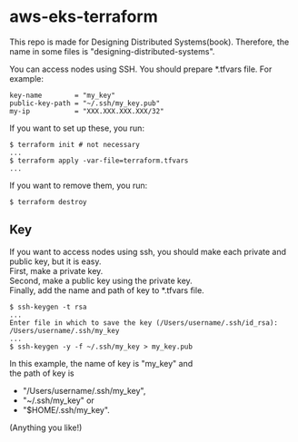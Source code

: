 # aws-eks-terraform
This repo is made for Designing Distributed Systems(book). 
Therefore, the name in some files is "designing-distributed-systems".

You can access nodes using SSH.
You should prepare *.tfvars file.
For example:

```
key-name        = "my_key"
public-key-path = "~/.ssh/my_key.pub"
my-ip           = "XXX.XXX.XXX.XXX/32"
```

If you want to set up these, you run:

```
$ terraform init # not necessary
...
$ terraform apply -var-file=terraform.tfvars
...
```

If you want to remove them, you run:
```
$ terraform destroy
```

## Key
If you want to access nodes using ssh, you should make each private and public key, but it is easy. \
First, make a private key.\
Second, make a public key using the private key.\
Finally, add the name and path of key to *.tfvars file.

```
$ ssh-keygen -t rsa
...
Enter file in which to save the key (/Users/username/.ssh/id_rsa): /Users/username/.ssh/my_key
...
$ ssh-keygen -y -f ~/.ssh/my_key > my_key.pub
```

In this example, the name of key is "my_key" and  \
the path of key is 
- "/Users/username/.ssh/my_key", 
- "~/.ssh/my_key" or 
- "$HOME/.ssh/my_key".

(Anything you like!)